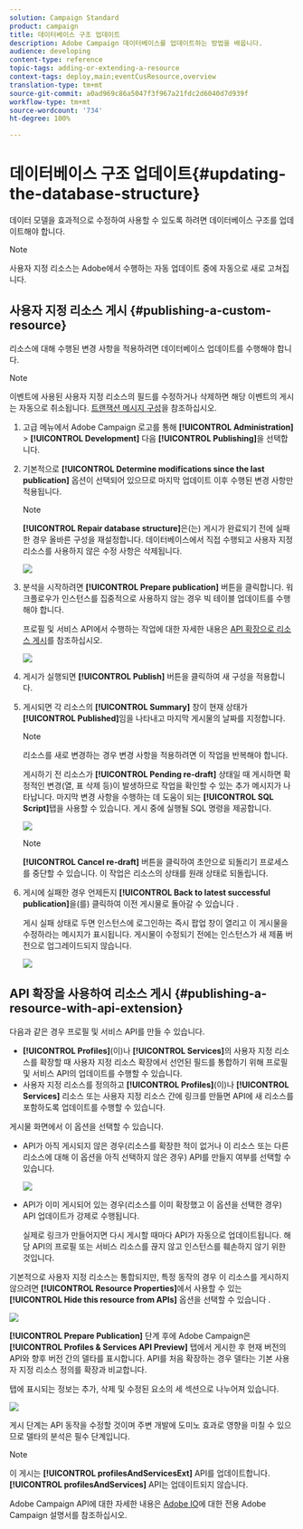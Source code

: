 ```yaml
---
solution: Campaign Standard
product: campaign
title: 데이터베이스 구조 업데이트
description: Adobe Campaign 데이터베이스를 업데이트하는 방법을 배웁니다.
audience: developing
content-type: reference
topic-tags: adding-or-extending-a-resource
context-tags: deploy,main;eventCusResource,overview
translation-type: tm+mt
source-git-commit: a0ad969c86a5047f3f967a21fdc2d6040d7d939f
workflow-type: tm+mt
source-wordcount: '734'
ht-degree: 100%

---
```



# 데이터베이스 구조 업데이트{#updating-the-database-structure}

데이터 모델을 효과적으로 수정하여 사용할 수 있도록 하려면 데이터베이스 구조를 업데이트해야 합니다.

>[!NOTE]
>
>사용자 지정 리소스는 Adobe에서 수행하는 자동 업데이트 중에 자동으로 새로 고쳐집니다.

## 사용자 지정 리소스 게시 {#publishing-a-custom-resource}

리소스에 대해 수행된 변경 사항을 적용하려면 데이터베이스 업데이트를 수행해야 합니다.

>[!NOTE]
>
>이벤트에 사용된 사용자 지정 리소스의 필드를 수정하거나 삭제하면 해당 이벤트의 게시는 자동으로 취소됩니다. [트랜잭션 메시지 구성](../../administration/using/configuring-transactional-messaging.md)을 참조하십시오.

1. 고급 메뉴에서 Adobe Campaign 로고를 통해 **[!UICONTROL Administration]** > **[!UICONTROL Development]** 다음 **[!UICONTROL Publishing]**&#x200B;을 선택합니다.
1. 기본적으로 **[!UICONTROL Determine modifications since the last publication]** 옵션이 선택되어 있으므로 마지막 업데이트 이후 수행된 변경 사항만 적용됩니다.

   >[!NOTE]
   >
   >**[!UICONTROL Repair database structure]**&#x200B;은(는) 게시가 완료되기 전에 실패한 경우 올바른 구성을 재설정합니다. 데이터베이스에서 직접 수행되고 사용자 지정 리소스를 사용하지 않은 수정 사항은 삭제됩니다.

   ![](assets/schema_extension_12.png)

1. 분석을 시작하려면 **[!UICONTROL Prepare publication]** 버튼을 클릭합니다. 워크플로우가 인스턴스를 집중적으로 사용하지 않는 경우 빅 테이블 업데이트를 수행해야 합니다.

   프로필 및 서비스 API에서 수행하는 작업에 대한 자세한 내용은 [API 확장으로 리소스 게시](#publishing-a-resource-with-api-extension)를 참조하십시오.

   ![](assets/schema_extension_13.png)

1. 게시가 실행되면 **[!UICONTROL Publish]** 버튼을 클릭하여 새 구성을 적용합니다.
1. 게시되면 각 리소스의 **[!UICONTROL Summary]** 창이 현재 상태가 **[!UICONTROL Published]**&#x200B;임을 나타내고 마지막 게시물의 날짜를 지정합니다.

   >[!NOTE]
   >
   >리소스를 새로 변경하는 경우 변경 사항을 적용하려면 이 작업을 반복해야 합니다.

   게시하기 전 리소스가 **[!UICONTROL Pending re-draft]** 상태일 때 게시하면 확정적인 변경(열, 표 삭제 등)이 발생하므로 작업을 확인할 수 있는 추가 메시지가 나타납니다. 마지막 변경 사항을 수행하는 데 도움이 되는 **[!UICONTROL SQL Script]**&#x200B;탭을 사용할 수 있습니다. 게시 중에 실행될 SQL 명령을 제공합니다.

   ![](assets/schema_extension_scriptsql.png)

   >[!NOTE]
   >
   >**[!UICONTROL Cancel re-draft]** 버튼을 클릭하여 초안으로 되돌리기 프로세스를 중단할 수 있습니다. 이 작업은 리소스의 상태를 원래 상태로 되돌립니다.

1. 게시에 실패한 경우 언제든지 **[!UICONTROL Back to latest successful publication]**&#x200B;을(를) 클릭하여 이전 게시물로 돌아갈 수 있습니다 .

   게시 실패 상태로 두면 인스턴스에 로그인하는 즉시 팝업 창이 열리고 이 게시물을 수정하라는 메시지가 표시됩니다. 게시물이 수정되기 전에는 인스턴스가 새 제품 버전으로 업그레이드되지 않습니다.

   ![](assets/schema_extension_31.png)

## API 확장을 사용하여 리소스 게시 {#publishing-a-resource-with-api-extension}

다음과 같은 경우 프로필 및 서비스 API를 만들 수 있습니다.

* **[!UICONTROL Profiles]**(이)나 **[!UICONTROL Services]**&#x200B;의 사용자 지정 리소스를 확장할 때 사용자 지정 리소스 확장에서 선언된 필드를 통합하기 위해 프로필 및 서비스 API의 업데이트를 수행할 수 있습니다.
* 사용자 지정 리소스를 정의하고 **[!UICONTROL Profiles]**(이)나 **[!UICONTROL Services]** 리소스 또는 사용자 지정 리소스 간에 링크를 만들면 API에 새 리소스를 포함하도록 업데이트를 수행할 수 있습니다.

게시물 화면에서 이 옵션을 선택할 수 있습니다.

* API가 아직 게시되지 않은 경우(리소스를 확장한 적이 없거나 이 리소스 또는 다른 리소스에 대해 이 옵션을 아직 선택하지 않은 경우) API를 만들지 여부를 선택할 수 있습니다.

   ![](assets/create-profile-and-services-api.png)

* API가 이미 게시되어 있는 경우(리소스를 이미 확장했고 이 옵션을 선택한 경우) API 업데이트가 강제로 수행됩니다.

   실제로 링크가 만들어지면 다시 게시할 때마다 API가 자동으로 업데이트됩니다. 해당 API의 프로필 또는 서비스 리소스를 끊지 않고 인스턴스를 훼손하지 않기 위한 것입니다.

기본적으로 사용자 지정 리소스는 통합되지만, 특정 동작의 경우 이 리소스를 게시하지 않으려면 **[!UICONTROL Resource Properties]**&#x200B;에서 사용할 수 있는 **[!UICONTROL Hide this resource from APIs]** 옵션을 선택할 수 있습니다 .

![](assets/removefromextoption.png)

**[!UICONTROL Prepare Publication]** 단계 후에 Adobe Campaign은 **[!UICONTROL Profiles & Services API Preview]** 탭에서 게시한 후 현재 버전의 API와 향후 버전 간의 델타를 표시합니다. API를 처음 확장하는 경우 델타는 기본 사용자 지정 리소스 정의를 확장과 비교합니다.

탭에 표시되는 정보는 추가, 삭제 및 수정된 요소의 세 섹션으로 나누어져 있습니다.

![](assets/extendpandsapi_diff.png)

게시 단계는 API 동작을 수정할 것이며 주변 개발에 도미노 효과로 영향을 미칠 수 있으므로 델타의 분석은 필수 단계입니다.

>[!NOTE]
>
>이 게시는 **[!UICONTROL profilesAndServicesExt]** API를 업데이트합니다. **[!UICONTROL profilesAndServices]** API는 업데이트되지 않습니다.

Adobe Campaign API에 대한 자세한 내용은 [Adobe IO](https://docs.campaign.adobe.com/doc/standard/en/adobeio.html)에 대한 전용 Adobe Campaign 설명서를 참조하십시오.
